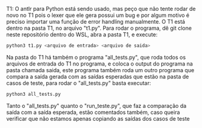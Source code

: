 T1:
O antlr para Python está sendo usado, mas peço que não tente rodar de novo no T1 pois o lexer que ele gera possui um bug e por algum motivo é preciso importar uma função de error handling manualmente. 
O T1 está dentro na pasta T1, no arquivo "t1.py". Para rodar o programa, dê git clone neste repositório dentro do WSL, abra a pasta T1, e execute:

```bash
python3 t1.py <arquivo de entrada> <arquivo de saida>
```

Na pasta do T1 há também o programa "all_tests.py", que roda todos os arquivos de entrada do T1 no programa, e coloca o output do programa na pasta chamada saida, este programa também roda um outro programa que compara a saída gerada com as saídas esperadas que estão na pasta de casos de teste, para rodar o "all_tests.py" basta executar:

```bash
python3 all_tests.py
```

Tanto o "all_tests.py" quanto o "run_teste.py", que faz a comparação da saída com a saída esperada, estão comentados também, caso queira verificar que não estamos apenas copiando as saídas dos casos de teste
